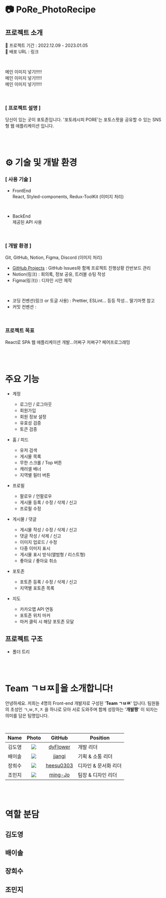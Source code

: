 # 📷 PoRe_PhotoRecipe

## 프로젝트 소개

📎 프로젝트 기간 : 2022.12.09 - 2023.01.05
<br/>
📎 배포 URL : 링크

<br/>

메인 이미지 넣기!!!!!
<br/>
메인 이미지 넣기!!!!!
<br/>
메인 이미지 넣기!!!!!

<br/>

### [ 프로젝트 설명 ]

당신이 있는 곳이 포토존입니다.
'포토레시피 PORE'는 포토스팟을 공유할 수 있는 SNS형 웹 애플리케이션 입니다.

<br/>
<br/>

# ⚙️ 기술 및 개발 환경

### [ 사용 기술 ]

- FrontEnd
  <br/>
  React, Styled-components, Redux-ToolKit (이미지 처리)

<br/>

- BackEnd
  <br/>
  제공된 API 사용

<br/>

### [ 개발 환경 ]

Git, GitHub, Notion, Figma, Discord (이미지 처리)
<br/>

- [GitHub Projects](https://github.com/orgs/TeamGaebaljjang/projects/2) : GitHub Issues와 함께 프로젝트 진행상황 칸반보드 관리
- Notion(링크) : 회의록, 정보 공유, 트러블 슈팅 작성
- Figma(링크)) : 디자인 시안 제작

<br/>

- 코딩 컨벤션(링크 or 토글 사용) : Prettier, ESLint... 등등 작성... 딸기마켓 참고
- 커밋 컨벤션 :

<br/>

### 프로젝트 목표

React로 SPA 웹 애플리케이션 개발...어쩌구 저쩌구?
페어프로그래밍

<br/>
<br/>

# 주요 기능

- 계정

  - 로그인 / 로그아웃
  - 회원가입
  - 회원 정보 설정
  - 유효성 검증
  - 토큰 검증

- 홈 / 피드

  - 유저 검색
  - 게시물 목록
  - 무한 스크롤 / Top 버튼
  - 캐러셀 배너
  - 지역별 필터 버튼

- 프로필

  - 팔로우 / 언팔로우
  - 게시물 등록 / 수정 / 삭제 / 신고
  - 프로필 수정

- 게시물 / 댓글

  - 게시물 작성 / 수정 / 삭제 / 신고
  - 댓글 작성 / 삭제 / 신고
  - 이미지 업로드 / 수정
  - 다중 이미지 표시
  - 게시물 표시 방식(앨범형 / 리스트형)
  - 좋아요 / 좋아요 취소

- 포토존

  - 포토존 등록 / 수정 / 삭제 / 신고
  - 지역별 포토존 목록

- 지도
  - 카카오맵 API 연동
  - 포토존 위치 마커
  - 마커 클릭 시 해당 포토존 모달

## 프로젝트 구조

- 폴더 트리

<br/>
<br/>

# Team ㄱㅂㅉ👊을 소개합니다!

안녕하세요. 저희는 4명의 Front-end 개발자로 구성된 '**Team ㄱㅂㅉ**' 입니다. 팀원들의 초성인 ㄱ,ㅂ,ㅈ,ㅈ 을 하나로 모아 서로 도와주며 함께 성장하는 '**개발짱**' 이 되자는 의미를 담은 팀명입니다.

<br/>

|  Name  |                      Photo                       |                  GitHub                   | Position             |
| :----: | :----------------------------------------------: | :---------------------------------------: | -------------------- |
| 김도영 | ![](./src/assets/img/readme/RM%20profile-01.jpg) |  [dyFlower](https://github.com/dyFlower)  | 개발 리더            |
| 배이솔 | ![](./src/assets/img/readme/RM%20profile-02.jpg) |    [jjangi](https://github.com/jjangi)    | 기획 & 소통 리더     |
| 장희수 | ![](./src/assets/img/readme/RM%20profile-03.jpg) | [heesu0303](https://github.com/heesu0303) | 디자인 & 문서화 리더 |
| 조민지 | ![](./src/assets/img/readme/RM%20profile-04.jpg) |   [ming-Jo](https://github.com/ming-Jo)   | 팀장 & 디자인 리더   |

<br/>
<br/>

# 역할 분담

## 김도영

## 배이솔

## 장희수

## 조민지
